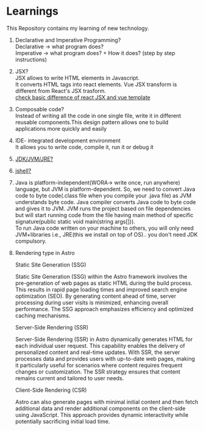 # Learnings
This Repository contains my learning of new technology. 

1) Declarative and Imperative Programming? <br>
    Declarative -> what program does? <br>
    Imperative -> what program does? + How it does? (step by step instructions)

2) JSX?<br>
   JSX allows to write HTML elements in Javascript. <br>
   It converts HTML tags into react elements. Vue JSX transform is different from React's JSX trasform. <br>
   [check basic difference of react JSX and vue template](https://www.freecodecamp.org/news/reacts-jsx-vs-vue-s-templates-a-showdown-on-the-front-end-b00a70470409/#:~:text=Vue%20takes%20a%20different%20approach,file%2C%20while%20Vue%20templates%20are.)

3) Composable code?<br>
    Instead of writing all the code in one single file, write it in different reusable components.This design pattern allows one     to build applications more quickly and easily

4) IDE- integrated development environment<br>
    It allows you to write code, compile it, run it or debug it 

5) [JDK/JVM/JRE?](https://www.geeksforgeeks.org/difference-between-jdk-and-jre-in-java/)

6) [jshell?](https://www.geeksforgeeks.org/jshell-java-9-new-feature/)

7) Java is  platform-independent(WORA-> write once, run anywhere) language, but JVM is platform-dependent. So, we need to convert Java code to byte code(.class file when you compile your .java file) as JVM understands byte code. Java compiler converts Java code to byte code and gives it to JVM. JVM runs the project based on file dependencies but will start running code from the file having main method of specific signature(public static void main(string args[])). \
    To run Java code written on your machine to others, you will only need JVM+libraries i.e., JRE(this we install on top of OS).. you don't need JDK compulsory.

8) Rendering type in Astro
   
   Static Site Generation (SSG) 

    Static Site Generation (SSG) within the Astro framework involves the pre-generation of web pages as static HTML during the build process. This results in rapid page loading times and improved search engine optimization (SEO). By generating content ahead of time, server processing during user visits is minimized, enhancing overall performance. The SSG approach emphasizes efficiency and optimized caching mechanisms.

    Server-Side Rendering (SSR)
    
    Server-Side Rendering (SSR) in Astro dynamically generates HTML for each individual user request. This capability enables the delivery of personalized content and real-time updates. With SSR, the server processes data and provides users with up-to-date web pages, making it particularly useful for scenarios where content requires frequent changes or customization. The SSR strategy ensures that content remains current and tailored to user needs.
    
    Client-Side Rendering (CSR)  

     Astro can also generate pages with minimal initial content and then fetch additional data and render additional components on the client-side using JavaScript. This approach provides dynamic interactivity while potentially sacrificing initial load time.
       
   

